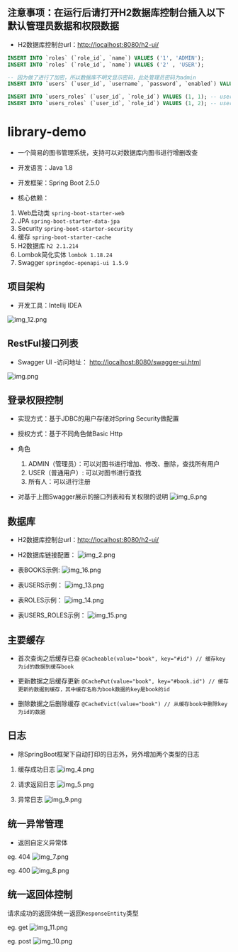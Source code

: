 ## 注意事项：在运行后请打开H2数据库控制台插入以下默认管理员数据和权限数据
- H2数据库控制台url：[http://localhost:8080/h2-ui/][http://localhost:8080/h2-ui/]
```SQL
INSERT INTO `roles` (`role_id`, `name`) VALUES ('1', 'ADMIN');
INSERT INTO `roles` (`role_id`, `name`) VALUES ('2' , 'USER');

-- 因为做了进行了加密，所以数据库不明文显示密码，此处管理员密码为admin
INSERT INTO `users` (`user_id`, `username`, `password`, `enabled`) VALUES ('1', 'admin', '$2a$10$IqTJTjn39IU5.7sSCDQxzu3xug6z/LPU6IF0azE/8CkHCwYEnwBX.', '1');

INSERT INTO `users_roles` (`user_id`, `role_id`) VALUES (1, 1); -- user admin has role ADMIN
INSERT INTO `users_roles` (`user_id`, `role_id`) VALUES (1, 2); -- user admin has role USER
```

# library-demo

- 一个简易的图书管理系统，支持可以对数据库内图书进行增删改查

- 开发语言：Java 1.8

- 开发框架：Spring Boot 2.5.0

- 核心依赖：

1. Web启动类 ```spring-boot-starter-web```
2. JPA ```spring-boot-starter-data-jpa```
3. Security ```spring-boot-starter-security```
4. 缓存 ```spring-boot-starter-cache```
5. H2数据库 ```h2 2.1.214```
6. Lombok简化实体 ```lombok 1.18.24```
7. Swagger ```springdoc-openapi-ui 1.5.9```

## 项目架构

- 开发工具：Intellij IDEA

![img_12.png](img_12.png)

## RestFul接口列表

- Swagger UI 
  -访问地址： [http://localhost:8080/swagger-ui.html][http://localhost:8080/swagger-ui.html] 

![img.png](img.png)

## 登录权限控制

- 实现方式：基于JDBC的用户存储对Spring Security做配置
  
- 授权方式：基于不同角色做Basic Http
  
- 角色
  
  1. ADMIN（管理员）：可以对图书进行增加、修改、删除，查找所有用户
  2. USER（普通用户）: 可以对图书进行查找
  3. 所有人：可以进行注册

- 对基于上图Swagger展示的接口列表和有关权限的说明
![img_6.png](img_6.png)
  
## 数据库

- H2数据库控制台url：[http://localhost:8080/h2-ui/][http://localhost:8080/h2-ui/]

- H2数据库链接配置：
![img_2.png](img_2.png)

- 表BOOKS示例:
![img_16.png](img_16.png)

- 表USERS示例：
![img_13.png](img_13.png)
  
- 表ROLES示例：
![img_14.png](img_14.png)
  
- 表USERS_ROLES示例：
![img_15.png](img_15.png)

## 主要缓存

- 首次查询之后缓存已查
```@Cacheable(value="book", key="#id") // 缓存key为id的数据到缓存book```

- 更新数据之后缓存更新
```@CachePut(value="book", key="#book.id") // 缓存更新的数据到缓存，其中缓存名称为book数据的key是book的id```

- 删除数据之后删除缓存
```@CacheEvict(value="book") // 从缓存book中删除key为id的数据```

## 日志

- 除SpringBoot框架下自动打印的日志外，另外增加两个类型的日志

1. 缓存成功日志
![img_4.png](img_4.png)

2. 请求返回日志
![img_5.png](img_5.png)
   
3. 异常日志
![img_9.png](img_9.png)
   
## 统一异常管理
- 返回自定义异常体

eg. 404
  ![img_7.png](img_7.png)

eg. 400
  ![img_8.png](img_8.png)



## 统一返回体控制
请求成功的返回体统一返回```ResponseEntity```类型

eg. get
![img_11.png](img_11.png)

eg. post 
![img_10.png](img_10.png)

[http://localhost:8080/swagger-ui.html]: http://localhost:8080/swagger-ui.html）

[http://localhost:8080/h2-ui/]: http://localhost:8080/h2-ui

[http://localhost:8080/h2-ui/]: http://localhost:8080/h2-ui/